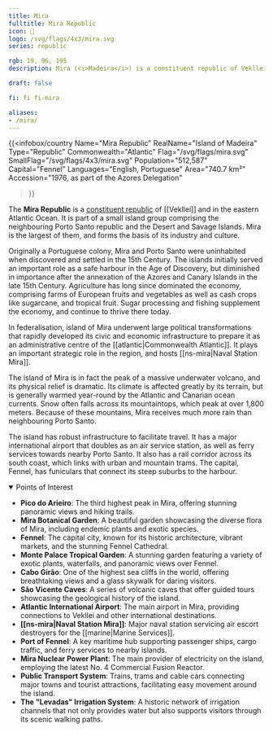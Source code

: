 ```yaml
---
title: Mira
fulltitle: Mira Republic
icon: 🌸
logo: /svg/flags/4x3/mira.svg
series: republic

rgb: 19, 96, 195
description: Mira (<i>Madeira</i>) is a constituent republic of Vekllei located in the North Atlantic Ocean.

draft: false

fi: fi fi-mira

aliases:
- /mira/
---
```

{{<infobox/country
	 Name="Mira Republic"
	 RealName="Island of Madeira"
	 Type="Republic"
	 Commonwealth="Atlantic"
	 Flag="/svg/flags/mira.svg"
	 SmallFlag="/svg/flags/4x3/mira.svg"
	 Population="512,587"
	 Capital="Fennel"
	 Languages="English, Portuguese"
	 Area="740.7 km²"
	 Accession="1976, as part of the Azores Delegation"
 >}}

The <span class="fi fi-mira"></span> **Mira Republic** is a [constituent republic](/republics/) of [[Vekllei]] and in the eastern Atlantic Ocean. It is part of a small island group comprising the neighbouring Porto Santo republic and the Desert and Savage Islands. Mira is the largest of them, and forms the basis of its industry and culture.

Originally a Portuguese colony, Mira and Porto Santo were uninhabited when discovered and settled in the 15th Century. The islands initially served an important role as a safe harbour in the Age of Discovery, but diminished in importance after the annexation of the Azores and Canary Islands in the late 15th Century. Agriculture has long since dominated the economy, comprising farms of European fruits and vegetables as well as cash crops like sugarcane, and tropical fruit. Sugar processing and fishing supplement the economy, and continue to thrive there today.

In federalisation, island of Mira underwent large political transformations that rapidly developed its civic and economic infrastructure to prepare it as an administrative centre of the [[atlantic|Commonwealth Atlantic]]. It plays an important strategic role in the region, and hosts [[ns-mira|Naval Station Mira]].

The island of Mira is in fact the peak of a massive underwater volcano, and its physical relief is dramatic. Its climate is affected greatly by its terrain, but is generally warmed year-round by the Atlantic and Canarian ocean currents. Snow often falls across its mountaintops, which peak at over 1,800 meters. Because of these mountains, Mira receives much more rain than neighbouring Porto Santo.

The island has robust infrastructure to facilitate travel. It has a major international airport that doubles as an air service station, as well as ferry services towards nearby Porto Santo. It also has a rail corridor across its south coast, which links with urban and mountain trams. The capital, Fennel, has funiculars that connect its steep suburbs to the harbour.

<details open>
	<summary>Points of Interest</summary>

- **Pico do Arieiro**: The third highest peak in Mira, offering stunning panoramic views and hiking trails.
- **Mira Botanical Garden**: A beautiful garden showcasing the diverse flora of Mira, including endemic plants and exotic species.
- **Fennel**: The capital city, known for its historic architecture, vibrant markets, and the stunning Fennel Cathedral.
- **Monte Palace Tropical Garden**: A stunning garden featuring a variety of exotic plants, waterfalls, and panoramic views over Fennel.
- **Cabo Girão**: One of the highest sea cliffs in the world, offering breathtaking views and a glass skywalk for daring visitors.
- **São Vicente Caves**: A series of volcanic caves that offer guided tours showcasing the geological history of the island.
- **Atlantic International Airport**: The main airport in Mira, providing connections to Vekllei and other international destinations.
- **[[ns-mira|Naval Station Mira]]**: Major naval station servicing air escort destroyers for the [[marine|Marine Services]].
- **Port of Fennel**: A key maritime hub supporting passenger ships, cargo traffic, and ferry services to nearby islands.
- **Mira Nuclear Power Plant**: The main provider of electricity on the island, employing the latest No. 4 Commercial Fusion Reactor.
- **Public Transport System**: Trains, trams and cable cars connecting major towns and tourist attractions, facilitating easy movement around the island.
- **The "Levadas" Irrigation System**: A historic network of irrigation channels that not only provides water but also supports visitors through its scenic walking paths.
</details>

